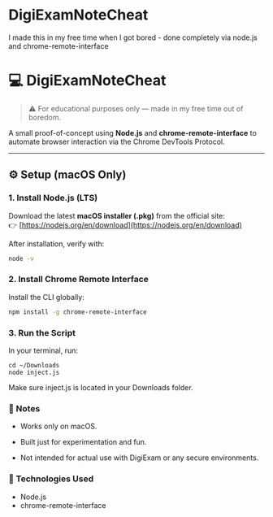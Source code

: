 # DigiExamNoteCheat
I made this in my free time when I got bored - done completely via node.js and chrome-remote-interface

# 💻 DigiExamNoteCheat

> ⚠️ For educational purposes only — made in my free time out of boredom.

A small proof-of-concept using **Node.js** and **chrome-remote-interface** to automate browser interaction via the Chrome DevTools Protocol.

---

## ⚙️ Setup (macOS Only)

### 1. Install Node.js (LTS)
Download the latest **macOS installer (.pkg)** from the official site:  
👉 [https://nodejs.org/en/download](https://nodejs.org/en/download)

After installation, verify with:
```bash
node -v
```
### 2. Install Chrome Remote Interface
Install the CLI globally:
```bash
npm install -g chrome-remote-interface
```

### 3. Run the Script
In your terminal, run:
```
cd ~/Downloads
node inject.js
```
Make sure inject.js is located in your Downloads folder.

### 📌 Notes
- Works only on macOS.

- Built just for experimentation and fun.

- Not intended for actual use with DigiExam or any secure environments.

### 🧠 Technologies Used

- Node.js
- chrome-remote-interface
